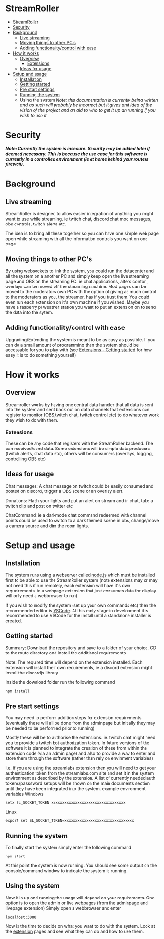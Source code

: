 # StreamRoller
- [StreamRoller](#streamroller)
- [Security](#security)
- [Background](#background)
  - [Live streaming](#live-streaming)
  - [Moving things to other PC's](#moving-things-to-other-pcs)
  - [Adding functionality/control with ease](#adding-functionalitycontrol-with-ease)
- [How it works](#how-it-works)
  - [Overview](#overview)
    - [Extensions](#extensions)
  - [Ideas for usage](#ideas-for-usage)
- [Setup and usage](#setup-and-usage)
  - [Installation](#installation)
  - [Getting started](#getting-started)
  - [Pre start settings](#pre-start-settings)
  - [Running the system](#running-the-system)
  - [Using the system](#using-the-system)
_Note: this documentation is currently being written and as such will probably be incorrect but it gives and idea of the vision of the project and an aid to who to get it up an running if you wish to use it_

# Security

**_Note: Currently the system is insecure. Security may be added later if deemed necessary. This is because the use case for this software is currently in a controlled environment (ie at home behind your routers firewall)._**
# Background

## Live streaming

StreamRoller is designed to allow easier integration of anything you might want to use while streaming. ie twitch chat, discord chat mod messages, obs controls, twitch alerts etc.

The idea is to bring all these together so you can have one simple web page open while streaming with all the information controls you want on one page.

## Moving things to other PC's
By using websockets to link the system, you could run the datacenter and all the system on a another PC and simply keep open the live streaming page and OBS on the streaming PC. ie chat applications, alters contorl, overlays can be moved off the streaming machine.
Mod pages can be moved to the moderators own PC with the option of giving as much control to the moderators as you, the streamer, has if you trust them. 
You could even run each extension on it's own machine if you wished. Maybe you have a rasberry pi weather station you want to put an extension on to send the data into the sytem.

## Adding functionality/control with ease
Upgrading/Extending the system is meant to be as easy as possible. If you can do a small amount of programming then the system should be accessable for you to play with (see [Extensions - Getting started](EXTENSIONS_GETTING_STARTED.md) for how easy it is to do something yourself)


# How it works
## Overview
Streamroller works by having one central data handler that all data is sent into the system and sent back out on data channels that extensions can register to monitor (OBS,twitch chat, twitch control etc) to do whatever work they wish to do with them.

### Extensions

These can be any code that registers with the StreamRoller backend. The can received/send data. Some extensions will be simple data producers (twitch alerts, chat data etc), others will be consumers (overlays, logging, controlling OBS etc)

## Ideas for usage

Chat messages: A chat message on twitch could be easily consumed and posted on discord, trigger a OBS scene or an overlay alert.

Donations: Flash your lights and put an alert on stream and in chat, take a twitch clip and post on twitter etc

ChatCommand: ie a darkmode chat command redeemed with channel points could be used to switch to a dark themed scene in obs, change/move a camera source and dim the room lights.

# Setup and usage

## Installation
The system runs using a webserver called [node.js](https://nodejs.org/en/download/) which must be installed first to be able to use the StreamRoller system (note extensions may or may not need this if run remotely, each extension will have it's own requeirements. ie a webpage extension that just consumes data for display will only need a webbrowser to run)

If you wish to modify the system (set up your own commands etc) then the recommended editor is [VSCode](https://code.visualstudio.com/download). At this early stage in development it is recommended to use VSCode for the install until a standalone installer is created.

## Getting started
Summary: Download the repository and save to a folder of your choice. CD to the route directory and install the additional requirements

Note: The required time will depend on the extension installed. Each extension will install their own requirements, ie a discord extension might install the discordjs library.

Inside the download folder run the following command
```
npm install
```
## Pre start settings
You may need to perform addition steps for extension requirements (eventually these will all be done from the adminpage but initially they may be needed to be performed prior to running) 

Mostly these will be to authorise the extensions. ie. twitch chat might need you to provide a twitch bot authorization token. In future versions of the software it is planned to integrate the creation of these from within the extension code (via an admin page) and also to provide a way to enter and store them through the software (rather than rely on envinment variables)

i.e. if you are using the streamlabs extension then you will need to get your authentication token from the streamlabs.com site and set it in the system environment as described by the extension.
A list of currently needed auth tokens/passsword setups will be shown on the main documents section until they have been integrated into the system. 
example environment variables
Windows
```
setx SL_SOCKET_TOKEN xxxxxxxxxxxxxxxxxxxxxxxxxxxxxxxxxx
```
Linux
```
export set SL_SOCKET_TOKEN=xxxxxxxxxxxxxxxxxxxxxxxxxxxxxxxx
```
## Running the system
To finally start the system simply enter the following command
```
npm start
```
At this point the system is now running. You should see some output on the console/command window to indicate the system is running.

## Using the system
Now it is up and running the usage will depend on your requirements.
One option is to open the admin or live webpages (from the adminpage and livepage extension)
Simply open a webbrowser and enter
```
localhost:3000
```
Now is the time to decide on what you want to do with the system. 
Look at the [extension](EXTENSION_LIST.md) pages and see what they can do and how to use them.

